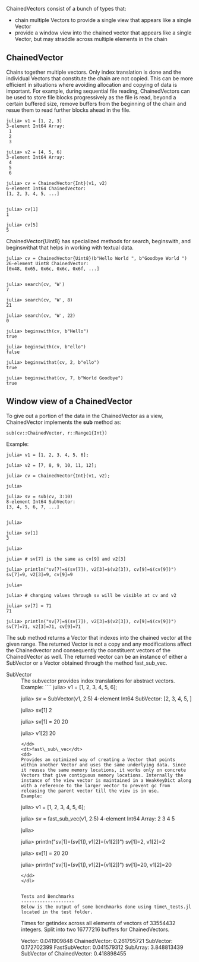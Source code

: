 ChainedVectors consist of a bunch of types that:
- chain multiple Vectors to provide a single view that appears like a single Vector
- provide a window view into the chained vector that appears like a single Vector, but may straddle across multiple elements in the chain

ChainedVector
-------------
Chains together multiple vectors. Only index translation is done and the individual Vectors that constitute the chain are not copied. This can be more efficient in situations where avoiding allocation and copying of data is important. For example, during sequential file reading, ChainedVectors can be used to store file blocks progressively as the file is read, beyond a certain buffered size, remove buffers from the beginning of the chain and resue them to read further blocks ahead in the file. 
````
julia> v1 = [1, 2, 3]
3-element Int64 Array:
 1
 2
 3

julia> v2 = [4, 5, 6]
3-element Int64 Array:
 4
 5
 6

julia> cv = ChainedVector{Int}(v1, v2)
6-element Int64 ChainedVector:
[1, 2, 3, 4, 5, ...]


julia> cv[1]
1

julia> cv[5]
5
````

ChainedVector{Uint8} has specialized methods for search, beginswith, and beginswithat that helps in working with textual data.
````
julia> cv = ChainedVector{Uint8}(b"Hello World ", b"Goodbye World ")
26-element Uint8 ChainedVector:
[0x48, 0x65, 0x6c, 0x6c, 0x6f, ...]


julia> search(cv, 'W')
7

julia> search(cv, 'W', 8)
21

julia> search(cv, 'W', 22)
0

julia> beginswith(cv, b"Hello")
true

julia> beginswith(cv, b"ello")
false

julia> beginswithat(cv, 2, b"ello")
true

julia> beginswithat(cv, 7, b"World Goodbye")
true
````


Window view of a ChainedVector
------------------------------
To give out a portion of the data in the ChainedVector as a view, ChainedVector implements the **sub** method as:
````
sub(cv::ChainedVector, r::Range1{Int})
````

Example:
````
julia> v1 = [1, 2, 3, 4, 5, 6];

julia> v2 = [7, 8, 9, 10, 11, 12];

julia> cv = ChainedVector{Int}(v1, v2);

julia> 

julia> sv = sub(cv, 3:10)
8-element Int64 SubVector:
[3, 4, 5, 6, 7, ...]


julia> 

julia> sv[1]
3

julia> 

julia> # sv[7] is the same as cv[9] and v2[3]

julia> println("sv[7]=$(sv[7]), v2[3]=$(v2[3]), cv[9]=$(cv[9])")
sv[7]=9, v2[3]=9, cv[9]=9

julia> 

julia> # changing values through sv will be visible at cv and v2

julia> sv[7] = 71
71

julia> println("sv[7]=$(sv[7]), v2[3]=$(v2[3]), cv[9]=$(cv[9])")
sv[7]=71, v2[3]=71, cv[9]=71
````

The sub method returns a Vector that indexes into the chained vector at the given range. The returned Vector is not a copy and any modifications affect the Chainedvector and consequently the constituent vectors of the ChainedVector as well. The returned vector can be an instance of either a SubVector or a Vector obtained through the method fast\_sub\_vec. 

<dl>
<dt>SubVector</dt>
<dd>
The subvector provides index translations for abstract vectors. 
Example:
````
julia> v1 = [1, 2, 3, 4, 5, 6];

julia> sv = SubVector(v1, 2:5)
4-element Int64 SubVector:
[2, 3, 4, 5, ]


julia> sv[1]
2

julia> sv[1] = 20
20

julia> v1[2]
20
````
</dd>
<dt>fast\_sub\_vec</dt>
<dd>
Provides an optimized way of creating a Vector that points within another Vector and uses the same underlying data. Since it reuses the same memory locations, it works only on concrete Vectors that give contiguous memory locations. Internally the instance of the view vector is maintained in a WeakKeyDict along with a reference to the larger vector to prevent gc from releasing the parent vector till the view is in use.
Example:
````
julia> v1 = [1, 2, 3, 4, 5, 6];

julia> sv = fast\_sub\_vec(v1, 2:5)
4-element Int64 Array:
 2
 3
 4
 5

julia> 

julia> println("sv[1]=$(sv[1]), v1[2]=$(v1[2])")
sv[1]=2, v1[2]=2

julia> sv[1] = 20
20

julia> println("sv[1]=$(sv[1]), v1[2]=$(v1[2])")
sv[1]=20, v1[2]=20
````
</dd>
</dl>


Tests and Benchmarks
--------------------
Below is the output of some benchmarks done using time\_tests.jl located in the test folder.
````
Times for getindex across all elements of vectors of 33554432 integers.
Split into two 16777216 buffers for ChainedVectors.

Vector: 0.041909848
ChainedVector: 0.261795721
SubVector: 0.172702399
FastSubVector: 0.041579312
SubArray: 3.848813439
SubVector of ChainedVector: 0.418898455
````

